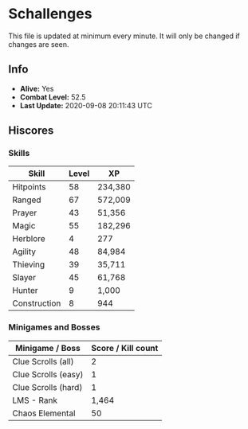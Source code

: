 # Schallenges

This file is updated at minimum every minute. It will only be changed if changes are seen.

## Info

 - **Alive:** Yes
 - **Combat Level:** 52.5
 - **Last Update:** 2020-09-08 20:11:43 UTC

## Hiscores

### Skills

| Skill | Level | XP |
|--|--|--|
| Hitpoints | 58 | 234,380 |
| Ranged | 67 | 572,009 |
| Prayer | 43 | 51,356 |
| Magic | 55 | 182,296 |
| Herblore | 4 | 277 |
| Agility | 48 | 84,984 |
| Thieving | 39 | 35,711 |
| Slayer | 45 | 61,768 |
| Hunter | 9 | 1,000 |
| Construction | 8 | 944 |

### Minigames and Bosses

| Minigame / Boss | Score / Kill count |
|--|--|
| Clue Scrolls (all) | 2 |
| Clue Scrolls (easy) | 1 |
| Clue Scrolls (hard) | 1 |
| LMS - Rank | 1,464 |
| Chaos Elemental | 50 |
